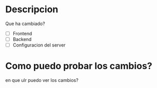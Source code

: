 # Descripcion
Que ha cambiado?

- [ ] Frontend
- [ ] Backend
- [ ] Configuracion del server

# Como puedo probar los cambios?

en que ulr puedo ver los cambios?

